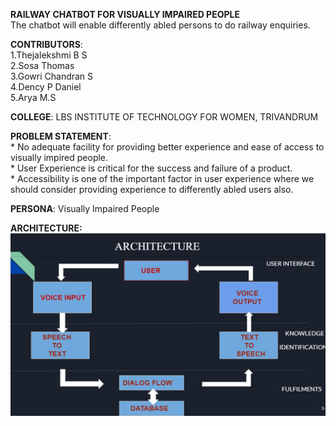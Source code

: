 **RAILWAY CHATBOT FOR VISUALLY IMPAIRED PEOPLE**</br>
The chatbot will enable differently abled persons to do railway enquiries.</br>

**CONTRIBUTORS**:<br/>
 1.Thejalekshmi B S</br>
 2.Sosa Thomas</br>
 3.Gowri Chandran S</br>
 4.Dency P Daniel</br>
 5.Arya M.S</br>
 
**COLLEGE**: LBS INSTITUTE OF TECHNOLOGY FOR WOMEN, TRIVANDRUM</br>

**PROBLEM STATEMENT**:</br>
      * No adequate facility  for  providing better experience and ease of access to visually impired people.</br>
      * User Experience is critical for the success and failure of a product.</br>
      * Accessibility is one  of the important factor in user experience  where we should consider  providing  experience  to differently abled users  also.</br>
      
 **PERSONA**: Visually Impaired People</br>
 
 **ARCHITECTURE:**</br>
 ![image_1.png](src/Architecture.jpeg)
     




